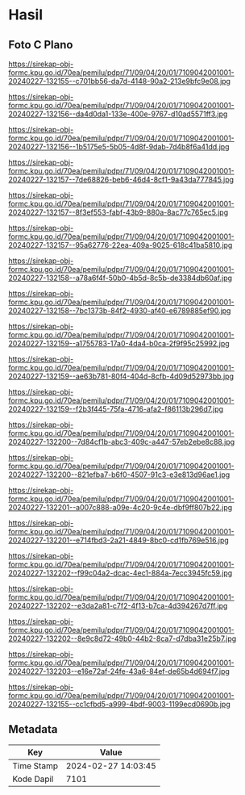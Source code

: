 # Hasil

## Foto C Plano

https://sirekap-obj-formc.kpu.go.id/70ea/pemilu/pdpr/71/09/04/20/01/7109042001001-20240227-132155--c701bb56-da7d-4148-90a2-213e9bfc9e08.jpg

https://sirekap-obj-formc.kpu.go.id/70ea/pemilu/pdpr/71/09/04/20/01/7109042001001-20240227-132156--da4d0da1-133e-400e-9767-d10ad5571ff3.jpg

https://sirekap-obj-formc.kpu.go.id/70ea/pemilu/pdpr/71/09/04/20/01/7109042001001-20240227-132156--1b5175e5-5b05-4d8f-9dab-7d4b8f6a41dd.jpg

https://sirekap-obj-formc.kpu.go.id/70ea/pemilu/pdpr/71/09/04/20/01/7109042001001-20240227-132157--7de68826-beb6-46d4-8cf1-9a43da777845.jpg

https://sirekap-obj-formc.kpu.go.id/70ea/pemilu/pdpr/71/09/04/20/01/7109042001001-20240227-132157--8f3ef553-fabf-43b9-880a-8ac77c765ec5.jpg

https://sirekap-obj-formc.kpu.go.id/70ea/pemilu/pdpr/71/09/04/20/01/7109042001001-20240227-132157--95a62776-22ea-409a-9025-618c41ba5810.jpg

https://sirekap-obj-formc.kpu.go.id/70ea/pemilu/pdpr/71/09/04/20/01/7109042001001-20240227-132158--a78a6f4f-50b0-4b5d-8c5b-de3384db60af.jpg

https://sirekap-obj-formc.kpu.go.id/70ea/pemilu/pdpr/71/09/04/20/01/7109042001001-20240227-132158--7bc1373b-84f2-4930-af40-e6789885ef90.jpg

https://sirekap-obj-formc.kpu.go.id/70ea/pemilu/pdpr/71/09/04/20/01/7109042001001-20240227-132159--a1755783-17a0-4da4-b0ca-2f9f95c25992.jpg

https://sirekap-obj-formc.kpu.go.id/70ea/pemilu/pdpr/71/09/04/20/01/7109042001001-20240227-132159--ae63b781-80f4-404d-8cfb-4d09d52973bb.jpg

https://sirekap-obj-formc.kpu.go.id/70ea/pemilu/pdpr/71/09/04/20/01/7109042001001-20240227-132159--f2b3f445-75fa-4716-afa2-f86113b296d7.jpg

https://sirekap-obj-formc.kpu.go.id/70ea/pemilu/pdpr/71/09/04/20/01/7109042001001-20240227-132200--7d84cf1b-abc3-409c-a447-57eb2ebe8c88.jpg

https://sirekap-obj-formc.kpu.go.id/70ea/pemilu/pdpr/71/09/04/20/01/7109042001001-20240227-132200--821efba7-b6f0-4507-91c3-e3e813d96ae1.jpg

https://sirekap-obj-formc.kpu.go.id/70ea/pemilu/pdpr/71/09/04/20/01/7109042001001-20240227-132201--a007c888-a09e-4c20-9c4e-dbf9ff807b22.jpg

https://sirekap-obj-formc.kpu.go.id/70ea/pemilu/pdpr/71/09/04/20/01/7109042001001-20240227-132201--e714fbd3-2a21-4849-8bc0-cd1fb769e516.jpg

https://sirekap-obj-formc.kpu.go.id/70ea/pemilu/pdpr/71/09/04/20/01/7109042001001-20240227-132202--f99c04a2-dcac-4ec1-884a-7ecc3945fc59.jpg

https://sirekap-obj-formc.kpu.go.id/70ea/pemilu/pdpr/71/09/04/20/01/7109042001001-20240227-132202--e3da2a81-c7f2-4f13-b7ca-4d394267d7ff.jpg

https://sirekap-obj-formc.kpu.go.id/70ea/pemilu/pdpr/71/09/04/20/01/7109042001001-20240227-132202--8e9c8d72-49b0-44b2-8ca7-d7dba31e25b7.jpg

https://sirekap-obj-formc.kpu.go.id/70ea/pemilu/pdpr/71/09/04/20/01/7109042001001-20240227-132203--e16e72af-24fe-43a6-84ef-de65b4d694f7.jpg

https://sirekap-obj-formc.kpu.go.id/70ea/pemilu/pdpr/71/09/04/20/01/7109042001001-20240227-132155--cc1cfbd5-a999-4bdf-9003-1199ecd0690b.jpg


## Metadata

| Key        | Value               |
| ---------- | ------------------- |
| Time Stamp | 2024-02-27 14:03:45 |
| Kode Dapil | 7101                |



